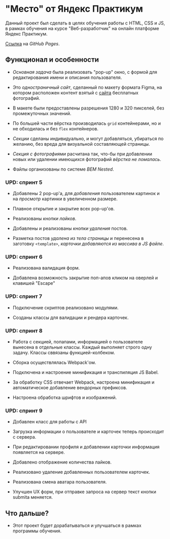 # "Место" от Яндекс Практикум

Данный проект был сделать в целях обучения работы с HTML, CSS и JS, в рамках обучения на курсе "Веб-разработчик" на онлайн платформе Яндекс Практикум.

[Ссылка](https://smokysvyat.github.io/mesto/) на *GitHub Pages*.

## Функционал и особенности

* *Основная задача* была реализовать "pop-up" окно, с формой для редактирования имени и описания пользователя.

* Это *одностраничный сайт*, сделанный по макету формата Figma, на котором расположен контент взятый с [сайта](https://unsplash.com) бесплатных фотографий.

* В макете были предоставлены разрешения 1280 и 320 пикселей, без промежуточных значений.

* По большей части вёрстка производилась ```grid``` контейнерами, но и не обходилась и без ```flex``` контейнеров.

* *Секции* сделаны индивидуально, и могут добавляться, убираться по желанию, без вреда для визуальной составляющей страницы.

* *Секция с фотографиями* расчитана так, что-бы при добавлении новых или удалении имеющихся фотографий *вёрстка не ломалась*.

* Файлы организованы по системе *BEM Nested*.

### UPD: спринт 5

* Добавлены 2 pop-up'a, для *добавления* пользователем картинок и на *просмотр* картинки в увеличенном размере.

* Плавное открытие и закрытие всех pop-up'ов.

* Реализованы *кнопки лайков*.

* Добавлены и реализованы *кнопки удаления* постов.

* Разметка постов *удалена из тела страницы* и перенесена в заготовку ```<template>```, *карточки добавляются из массива в JS файле*.

### UPD: спринт 6

* Реализована валидация форм.

* Добавлена возможность закрытие поп-апов кликом на оверлей и клавишей "Escape"

### UPD: спринт 7

* Подключение скриптов реализовано модулями.

* Созданы классы для валидации и рендера карточек.

### UPD: спринт 8 

* Работа с секцией, попапами, информацией о пользователе вынесена в отдельные классы. Каждый выполняет строго одну задачу.
Классы сввязаны функцией-колбеком.

* Сборка осуществлялась Webpack'ом.

* Подключена и настроение минификация и транспиляция JS Babel.

* За обработку CSS отвечает Webpack, настроена минификация и автоматическое добавление вендорных префиксов.

* Настроена обработка шрифтов и изображений.

### UPD: спринт 9

* Добавлен класс для работы с API

* Загрузка информации о пользователе и карточек теперь происходит с сервера.

* При редактировании профиля и добавлении карточки информация появляется на сервере.

* Добавлено отображение количества лайков.

* Реализовано удаление добавленных пользователем карточек.

* Реализована смена аватара пользователя.

* Улучшен UX форм, при отправке запроса на сервер текст кнопки submita меняется.

## Что дальше?

* Этот проект будет дорабатываться и улучшаться в рамках программы обучения.

